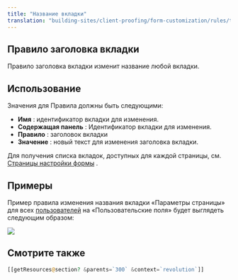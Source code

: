 ```yaml
---
title: "Название вкладки"
translation: "building-sites/client-proofing/form-customization/rules/tab-title"
---
```


## Правило заголовка вкладки

Правило заголовка вкладки изменит название любой вкладки.

## Использование

Значения для Правила должны быть следующими:

- **Имя** : идентификатор вкладки для изменения.
- **Содержащая панель** : Идентификатор вкладки для изменения.
- **Правило** : заголовок вкладки
- **Значение** : новый текст для изменения заголовка вкладки.

Для получения списка вкладок, доступных для каждой страницы, см. [Страницы настройки формы](display/revolution20/Form+Customization+Pages "Страницы настройки формы") .

## Примеры

Пример правила изменения названия вкладки «Параметры страницы» для всех [пользователей](display/revolution20/Users "пользователей") на «Пользовательские поля» будет выглядеть следующим образом:

![](/2.x/en/building-sites/client-proofing/form-customization/rules/fc-tabtitle.png)

## Смотрите также

```php
[[getResources@section? &parents=`300` &context=`revolution`]]
```
